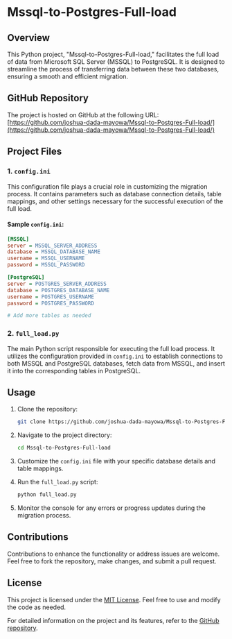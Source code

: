 # Mssql-to-Postgres-Full-load

## Overview
This Python project, "Mssql-to-Postgres-Full-load," facilitates the full load of data from Microsoft SQL Server (MSSQL) to PostgreSQL. It is designed to streamline the process of transferring data between these two databases, ensuring a smooth and efficient migration.

## GitHub Repository
The project is hosted on GitHub at the following URL:
[https://github.com/joshua-dada-mayowa/Mssql-to-Postgres-Full-load/](https://github.com/joshua-dada-mayowa/Mssql-to-Postgres-Full-load/)

## Project Files
### 1. `config.ini`
This configuration file plays a crucial role in customizing the migration process. It contains parameters such as database connection details, table mappings, and other settings necessary for the successful execution of the full load.

#### Sample `config.ini`:
```ini
[MSSQL]
server = MSSQL_SERVER_ADDRESS
database = MSSQL_DATABASE_NAME
username = MSSQL_USERNAME
password = MSSQL_PASSWORD

[PostgreSQL]
server = POSTGRES_SERVER_ADDRESS
database = POSTGRES_DATABASE_NAME
username = POSTGRES_USERNAME
password = POSTGRES_PASSWORD

# Add more tables as needed
```

### 2. `full_load.py`
The main Python script responsible for executing the full load process. It utilizes the configuration provided in `config.ini` to establish connections to both MSSQL and PostgreSQL databases, fetch data from MSSQL, and insert it into the corresponding tables in PostgreSQL.

## Usage
1. Clone the repository:
   ```bash
   git clone https://github.com/joshua-dada-mayowa/Mssql-to-Postgres-Full-load.git
   ```

2. Navigate to the project directory:
   ```bash
   cd Mssql-to-Postgres-Full-load
   ```

3. Customize the `config.ini` file with your specific database details and table mappings.

4. Run the `full_load.py` script:
   ```bash
   python full_load.py
   ```

5. Monitor the console for any errors or progress updates during the migration process.

## Contributions
Contributions to enhance the functionality or address issues are welcome. Feel free to fork the repository, make changes, and submit a pull request.

## License
This project is licensed under the [MIT License](LICENSE). Feel free to use and modify the code as needed.

For detailed information on the project and its features, refer to the [GitHub repository](https://github.com/joshua-dada-mayowa/Mssql-to-Postgres-Full-load/).
